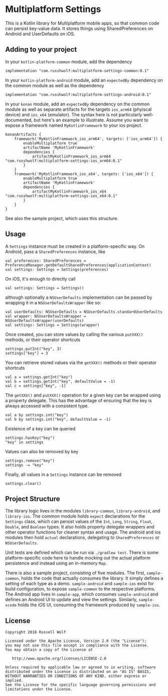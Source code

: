 # Multiplatform Settings

This is a Kotlin library for Multiplatform mobile apps, so that common code can persist key-value data. It stores things using SharedPreferences on Android and UserDefaults on iOS. 

## Adding to your project
In your `kotlin-platform-common` module, add the dependency

    implementation "com.russhwolf:multiplatform-settings-common:0.1"
    
In your `kotlin-platform-android` module, add an `expectedBy` dependency on the common module as well as the dependency

    implementation "com.russhwolf:multiplatform-settings-android:0.1"
    
In your `konan` module, add an `expectedBy` dependency on the common module as well as separate artifacts for the targets `ios_arm64` (phyiscal device) and `ios_x64` (emulator). The syntax here is not particularly well-documented, but here's an example to illustrate. Assume you want to expose a framework named `MyKotlinFramework` to your ios project.


    konanArtifacts {
        framework('MyKotlinFramework_ios_arm64', targets: ['ios_arm64']) {
            enableMultiplatform true
            artifactName 'MyKotlinFramework'
            dependencies {
                artifactMyKotlinFramework_ios_arm64 "com.russhwolf:multiplatform-settings-ios_arm64:0.1"
            }
        }
        framework('MyKotlinFramework_ios_x64', targets: ['ios_x64']) {
            enableMultiplatform true
            artifactName 'MyKotlinFramework'
            dependencies {
                artifactMyKotlinFramework_ios_x64 "com.russhwolf:multiplatform-settings-ios_x64:0.1"
            }
        }
    }

See also the sample project, which uses this structure.

## Usage

A `Settings` instance must be created in a platform-specific way. On Android, pass a `SharedPreferences` instance, like
 
    val preferences: SharedPreferences = PreferenceManager.getDefaultSharedPreferences(applicationContext)
    val settings: Settings = Settings(preferences)
    
On iOS, it's enough to directly call

    val settings: Settings = Settings()
    
although optionally a `NSUserDefaults` implementation can be passed by wrapping it in a `NSUserDefaultsWrapper` like so:

    val userDefaults: NSUserDefaults = NSUserDefaults.standardUserDefaults
    val wrapper: NSUserDefaultsWrapper = NSUserDefaultsWrapper(userDefaults)
    val settings: Settings = Settings(wrapper)
    
Once created, you can store values by calling the various `putXXX()` methods, or their operator shortcuts

    settings.putInt("key", 3)
    settings["key"] = 3
    
You can retrieve stored values via the `getXXX()` methods or their operator shortcuts

    val a = settings.getInt("key")
    val b = settings.getInt("key", defaultValue = -1) 
    val c = settings["key", -1]
    
The `getXXX()` and `putXXX()` operation for a given key can be wrapped using a property delegate. This has the advantage of ensuring that the key is always accessed with a consistent type.

    val a by settings.int("key")
    val b by settings.int("key", defaultValue = -1)
    
Existence of a key can be queried
     
    settings.hasKey("key")
    "key" in settings
     
 Values can also be removed by key
  
    settings.remove("key")
    settings -= "key"  
  
 Finally, all values in a `Settings` instance can be removed
      
    settings.clear()

## Project Structure
The library logic lives in the modules `library-common`, `library-android`, and `library-ios`. The common module holds `expect` declarations for the `Settings` class, which can persist values of the `Int`, `Long`, `String`, `Float`, `Double`, and `Boolean` types. It also holds property delegate wrappers and other operator functions for cleaner syntax and usage. The android and ios modules then hold `actual` declarations, delegating to `SharedPreferences` or `NSUserDefaults`.

 Unit tests are defined which can be run via `./gradlew test`. There is some platform-specific code here to handle mocking out the actual platform persistence and instead using an in-memory `Map`.

There is also a sample project, consisting of five modules. The first, `sample-common`, holds the code that actually consumes the library. It simply defines a setting of each type as a demo. `sample-android` and `sample-ios` exist for build configuration, to expose `sample-common` to the respective platforms. The Android app lives in `sample-app`, which consumes `sample-android` and defines an Android UI to update and view the settings. Similarly, `sample-xcode` holds the iOS UI, consuming the framework produced by `sample-ios`.
    

## License
        
    Copyright 2018 Russell Wolf
    
    Licensed under the Apache License, Version 2.0 (the "License");
    you may not use this file except in compliance with the License.
    You may obtain a copy of the License at
    
       http://www.apache.org/licenses/LICENSE-2.0
    
    Unless required by applicable law or agreed to in writing, software
    distributed under the License is distributed on an "AS IS" BASIS,
    WITHOUT WARRANTIES OR CONDITIONS OF ANY KIND, either express or implied.
    See the License for the specific language governing permissions and
    limitations under the License.
